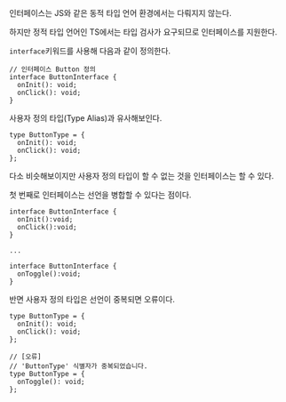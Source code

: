 인터페이스는 JS와 같은 동적 타입 언어 환경에서는 다뤄지지 않는다.

하지만 정적 타입 언어인 TS에서는 타입 검사가 요구되므로 인터페이스를 지원한다.

`interface`키워드를 사용해 다음과 같이 정의한다.

```tsx
// 인터페이스 Button 정의
interface ButtonInterface {
  onInit(): void;
  onClick(): void;
}
```

사용자 정의 타입(Type Alias)과 유사해보인다.

```tsx
type ButtonType = {
  onInit(): void;
  onClick(): void;
};
```

다소 비슷해보이지만 사용자 정의 타입이 할 수 없는 것을 인터페이스는 할 수 있다.

첫 번째로 인터페이스는 선언을 병합할 수 있다는 점이다.

```tsx
interface ButtonInterface {
  onInit():void;
  onClick():void;
}

...

interface ButtonInterface {
  onToggle():void;
}
```

반면 사용자 정의 타입은 선언이 중복되면 오류이다.

```tsx
type ButtonType = {
  onInit(): void;
  onClick(): void;
};

// [오류]
// 'ButtonType' 식별자가 중복되었습니다.
type ButtonType = {
  onToggle(): void;
};
```
